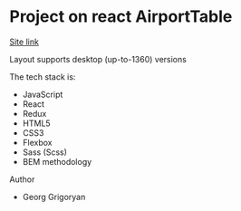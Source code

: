 <h1> Project on react AirportTable </h1>

<a href="https://61972583eb060461a9cbcbbb--affectionate-shockley-e0e93b.netlify.app/">Site link</a>

<p>Layout supports desktop (up-to-1360) versions</p>

<p>The tech stack is:</p>
<ul>
<li>JavaScript</li>
<li>React</li>
<li>Redux</li>
<li>HTML5</li>
<li>CSS3</li>
<li>Flexbox</li>
<li>Sass (Scss)</li>
<li>BEM methodology</li>
</ul>
<p>Author</p>
<ul>
<li>Georg Grigoryan</li>
<ul>
